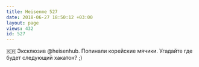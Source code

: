 ```yaml
---
title: Heisenme 527
date: 2018-06-27 18:50:12 +03:00
layout: page
views: 432
id: 527
---
```


🇰🇷 Эксклюзив @heisenhub. Попинали корейские мячики. Угадайте где будет следующий хакатон? ;)


